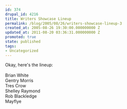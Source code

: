 ```yaml
---
id: 374
drupal_id: 4216
title: Writers Showcase Lineup
permalink: /blog/2005/08/26/writers-showcase-lineup-3
created_at: 2005-08-26 19:30:00.000000000 Z
updated_at: 2011-08-20 03:36:31.000000000 Z
promoted: true
state: published
tags:
- Uncategorized
---
```

Okay, here's the lineup:<br /><br />Brian White<br />Gentry Morris<br />Tres Crow<br />Shelley Raymond<br />Rob Blackledge<br />Mayflye
